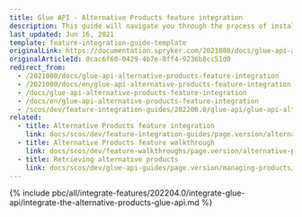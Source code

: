 ```yaml
---
title: Glue API - Alternative Products feature integration
description: This guide will navigate you through the process of installing and configuring the Alternative Products API feature in the Spryker OS.
last_updated: Jun 16, 2021
template: feature-integration-guide-template
originalLink: https://documentation.spryker.com/2021080/docs/glue-api-alternative-products-feature-integration
originalArticleId: 0cac6f60-0429-4b7e-8ff4-9236b8cc51d0
redirect_from:
  - /2021080/docs/glue-api-alternative-products-feature-integration
  - /2021080/docs/en/glue-api-alternative-products-feature-integration
  - /docs/glue-api-alternative-products-feature-integration
  - /docs/en/glue-api-alternative-products-feature-integration
  - /scos/dev/feature-integration-guides/202200.0/glue-api/glue-api-alternative-products-feature-integration.html
related:
  - title: Alternative Products feature integration
    link: docs/scos/dev/feature-integration-guides/page.version/alternative-products-feature-integration.html
  - title: Alternative Products feature walkthrough
    link: docs/scos/dev/feature-walkthroughs/page.version/alternative-products-feature-walkthrough.html
  - title: Retrieving alternative products
    link: docs/scos/dev/glue-api-guides/page.version/managing-products/retrieving-alternative-products.html
---
```


{% include pbc/all/integrate-features/202204.0/integrate-glue-api/integrate-the-alternative-products-glue-api.md %} <!-- To edit, see /_includes/pbc/all/integrate-features/202204.0/integrate-glue-api/integrate-the-alternative-products-glue-api.md -->
